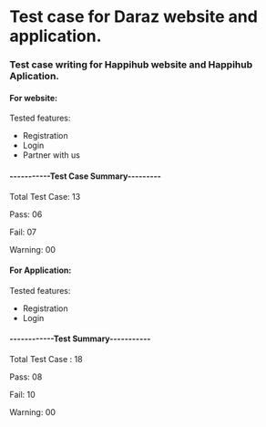 # Test case for Daraz website and application.

### Test case writing for Happihub website and Happihub Aplication.

#### For website:
  
 Tested features:  
* Registration 
* Login
* Partner with us 
	
#### -----------Test Case Summary---------

Total Test Case: 13

Pass: 06

Fail: 07

Warning: 00

#### For Application:

Tested features:

* Registration
* Login

#### ------------Test Summary-----------

Total Test Case : 18

Pass: 08

Fail: 10

 
Warning: 00
